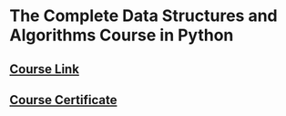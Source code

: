 # The Complete Data Structures and Algorithms Course in Python

## [Course Link](https://www.udemy.com/course/data-structures-and-algorithms-bootcamp-in-python/)

## [Course Certificate](https://www.udemy.com/certificate/UC-7ff15d4f-f4a0-42ca-943e-aaadf6a67986/)